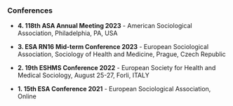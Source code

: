 ### Conferences

- **4. 118th ASA Annual Meeting 2023** - American Sociological Association, Philadelphia, PA, USA  

- **3. ESA RN16 Mid-term Conference 2023** - European Sociological Association, Sociology of Health and Medicine, Prague, Czech Republic  

- **2. 19th ESHMS Conference 2022** - European Society for Health and Medical Sociology, August 25-27, Forli, ITALY  

- **1. 15th ESA Conference 2021** - European Sociological Association, Online  
